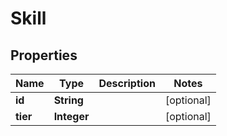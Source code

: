 

# Skill


## Properties

| Name | Type | Description | Notes |
|------------ | ------------- | ------------- | -------------|
|**id** | **String** |  |  [optional] |
|**tier** | **Integer** |  |  [optional] |



